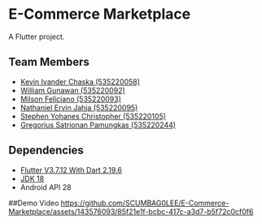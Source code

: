 # E-Commerce Marketplace

A Flutter project.

## Team Members
- [Kevin Ivander Chaska (535220058)](https://github.com/kenluf)
- [William Gunawan (535220092)](https://github.com/SCUMBAG0LEE)
- [Milson Feliciano (535220093)](https://github.com/WinningSonn)
- [Nathaniel Ervin Jahja (535220095)](https://github.com/schiWasTaken)
- [Stephen Yohanes Christopher (535220105)](https://github.com/StephenYc727)
- [Gregorius Satrionan Pamungkas (535220244)](https://github.com/gregoriusatrio)

## Dependencies
- [Flutter V3.7.12 With Dart 2.19.6](https://docs.flutter.dev/release/archive)
- [JDK 18](https://www.oracle.com/java/technologies/javase/jdk18-archive-downloads.html)
- Android API 28

##Demo Video
https://github.com/SCUMBAG0LEE/E-Commerce-Marketplace/assets/143576093/85f21e1f-bcbc-417c-a3d7-b5f72c0cf0f6

